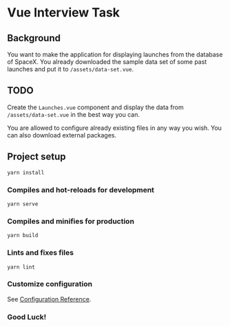 # Vue Interview Task

## Background
You want to make the application for displaying launches from the database of SpaceX.
You already downloaded the sample data set of some past launches and put it to `/assets/data-set.vue`.

## TODO

Create the `Launches.vue` component and display the data from `/assets/data-set.vue` in the best way you can.

You are allowed to configure already existing files in any way you wish. You can also download external packages.


## Project setup
```
yarn install
```

### Compiles and hot-reloads for development
```
yarn serve
```

### Compiles and minifies for production
```
yarn build
```

### Lints and fixes files
```
yarn lint
```

### Customize configuration
See [Configuration Reference](https://cli.vuejs.org/config/).


### Good Luck!

